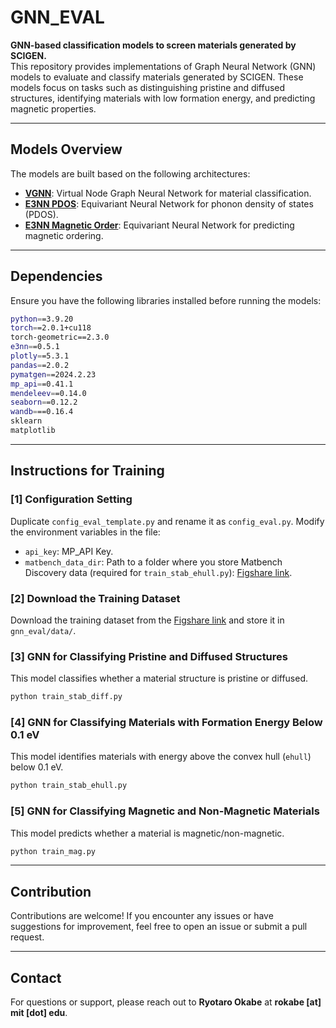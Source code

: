 
# GNN_EVAL

**GNN-based classification models to screen materials generated by SCIGEN.**  
This repository provides implementations of Graph Neural Network (GNN) models to evaluate and classify materials generated by SCIGEN. These models focus on tasks such as distinguishing pristine and diffused structures, identifying materials with low formation energy, and predicting magnetic properties.

---

## Models Overview
The models are built based on the following architectures:
- **[VGNN](https://www.nature.com/articles/s43588-024-00661-0)**: Virtual Node Graph Neural Network for material classification.
- **[E3NN PDOS](https://onlinelibrary.wiley.com/doi/10.1002/advs.202004214)**: Equivariant Neural Network for phonon density of states (PDOS).
- **[E3NN Magnetic Order](https://www.sciencedirect.com/science/article/pii/S258900422201464X)**: Equivariant Neural Network for predicting magnetic ordering.

---

## Dependencies
Ensure you have the following libraries installed before running the models:
```bash
python==3.9.20   
torch==2.0.1+cu118   
torch-geometric==2.3.0   
e3nn==0.5.1
plotly==5.3.1
pandas==2.0.2
pymatgen==2024.2.23
mp_api==0.41.1
mendeleev==0.14.0
seaborn==0.12.2
wandb===0.16.4
sklearn
matplotlib   
```

---

## Instructions for Training    

### [1] Configuration Setting   
Duplicate `config_eval_template.py` and rename it as `config_eval.py`. Modify the environment variables in the file:  
- `api_key`: MP_API Key.  
- `matbench_data_dir`: Path to a folder where you store Matbench Discovery data (required for `train_stab_ehull.py`): [Figshare link](https://doi.org/10.6084/m9.figshare.22715158.v19).  

### [2] Download the Training Dataset  
Download the training dataset from the [Figshare link](https://doi.org/10.6084/m9.figshare.27887097.v2) and store it in `gnn_eval/data/`.  

### [3] GNN for Classifying Pristine and Diffused Structures  
This model classifies whether a material structure is pristine or diffused.
```bash
python train_stab_diff.py
```

### [4] GNN for Classifying Materials with Formation Energy Below 0.1 eV  
This model identifies materials with energy above the convex hull (`ehull`) below 0.1 eV.
```bash
python train_stab_ehull.py
```

### [5] GNN for Classifying Magnetic and Non-Magnetic Materials  
This model predicts whether a material is magnetic/non-magnetic.
```bash
python train_mag.py
```

---

## Contribution
Contributions are welcome! If you encounter any issues or have suggestions for improvement, feel free to open an issue or submit a pull request.

---

## Contact
For questions or support, please reach out to **Ryotaro Okabe** at **rokabe [at] mit [dot] edu**.  
